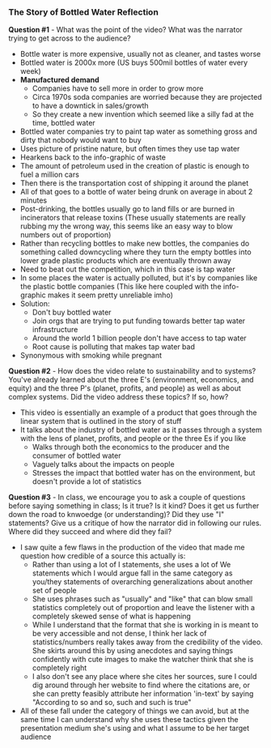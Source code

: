 ### The Story of Bottled Water Reflection 

**Question #1** - What was the point of the video?  What was the narrator trying to get across to the audience?

* Bottle water is more expensive, usually not as cleaner, and tastes worse 
* Bottled water is 2000x more (US buys 500mil bottles of water every week)
* **Manufactured demand** 
  * Companies have to sell more in order to grow more
  * Circa 1970s soda companies are worried because they are projected to have a downtick in sales/growth 
  * So they create a new invention which seemed like a silly fad at the time, bottled water
* Bottled water companies try to paint tap water as something gross and dirty that nobody would want to buy
* Uses picture of pristine nature, but often times they use tap water
* Hearkens back to the info-graphic of waste 
* The amount of petroleum used in the creation of plastic is enough to fuel a million cars
* Then there is the transportation cost of shipping it around the planet
* All of that goes to a bottle of water being drunk on average in about 2 minutes
* Post-drinking, the bottles usually go to land fills or are burned in incinerators that release toxins (These usually statements are really rubbing my the wrong way, this seems like an easy way to blow numbers out of proportion)
* Rather than recycling bottles to make new bottles, the companies do something called downcycling where they turn the empty bottles into lower grade plastic products which are eventually thrown away
* Need to beat out the competition, which in this case is tap water
* In some places the water is actually polluted, but it's by companies like the plastic bottle companies (This like here coupled with the info-graphic makes it seem pretty unreliable imho) 
* Solution:
  * Don't buy bottled water
  * Join orgs that are trying to put funding towards better tap water infrastructure
  * Around the world 1 billion people don't have access to tap water
  * Root cause is polluting that makes tap water bad 
* Synonymous with smoking while pregnant

**Question #2** - How does the video relate to sustainability and to systems?  You've already learned about the three E's (environment, economics, and equity) and the three P's (planet, profits, and people) as well as about complex systems.  Did the video address these topics?  If so, how?

* This video is essentially an example of a product that goes through the linear system that is outlined in the story of stuff
* It talks about the industry of bottled water as it passes through a system with the lens of planet, profits, and people or the three Es if you like
  * Walks through both the economics to the producer and the consumer of bottled water
  * Vaguely talks about the impacts on people
  * Stresses the impact that bottled water has on the environment, but doesn't provide a lot of statistics   

**Question #3** - In class, we encourage you to ask a couple of questions before saying something in class; Is it true?  Is it kind?  Does it get us further down the road to knwoedge (or understanding)?  Did they use "I" statements?  Give us a critique of how the narrator did in following our rules.  Where did they succeed and where did they fail?

* I saw quite a few flaws in the production of the video that made me question how credible of a source this actually is:
  * Rather than using a lot of I statements, she uses a lot of We statements which I would argue fall in the same category as you/they statements of overarching generalizations about another set of people
  * She uses phrases such as "usually" and "like" that can blow small statistics completely out of proportion and leave the listener with a completely skewed sense of what is happening 
  * While I understand that the format that she is working in is meant to be very accessible and not dense, I think her lack of statistics/numbers really takes away from the credibility of the video. She skirts around this by using anecdotes and saying things confidently with cute images to make the watcher think that she is completely right
  * I also don't see any place where she cites her sources, sure I could dig around through her website to find where the citations are, or she can pretty feasibly attribute her information 'in-text' by saying "According to so and so, such and such is true"
* All of these fall under the category of things we can avoid, but at the same time I can understand why she uses these tactics given the presentation medium she's using and what I assume to be her target audience 